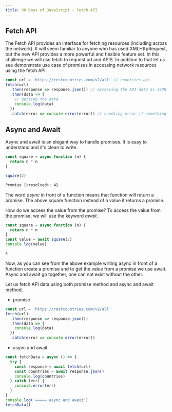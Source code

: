 ```yaml
---
title: 30 Days of JavaScript - Fetch API
---
```


  ## Fetch API

  The Fetch API provides an interface for fetching resources (including across the network). It will seem familiar to anyone who has used XMLHttpRequest, but the new API provides a more powerful and flexible feature set. In this challenge we will use fetch to request url and APIS. In addition to that let us see demonstrate use case of promises in accessing network resources using the fetch API.

  ```js
  const url = 'https://restcountries.com/v2/all' // countries api
  fetch(url)
    .then(response => response.json()) // accessing the API data as JSON
    .then(data => {
      // getting the data
      console.log(data)
    })
    .catch(error => console.error(error)) // handling error if something wrong happens
  ```

  ## Async and Await

  Async and await is an elegant way to handle promises. It is easy to understand and it's clean to write.

  ```js
  const square = async function (n) {
    return n * n
  }

  square(2)
  ```

  ```sh
  Promise {<resolved>: 4}
  ```

  The word _async_ in front of a function means that function will return a promise. The above square function instead of a value it returns a promise.

  How do we access the value from the promise? To access the value from the promise, we will use the keyword _await_.

  ```js
  const square = async function (n) {
    return n * n
  }
  const value = await square(2)
  console.log(value)
  ```

  ```sh
  4
  ```

  Now, as you can see from the above example writing async in front of a function create a promise and to get the value from a promise we use await. Async and await go together, one can not exist without the other.

  Let us fetch API data using both promise method and async and await method.

  - promise

  ```js
  const url = 'https://restcountries.com/v2/all'
  fetch(url)
    .then(response => response.json())
    .then(data => {
      console.log(data)
    })
    .catch(error => console.error(error))
  ```

  - async and await

  ```js
  const fetchData = async () => {
    try {
      const response = await fetch(url)
      const countries = await response.json()
      console.log(countries)
    } catch (err) {
      console.error(err)
    }
  }
  console.log('===== async and await')
  fetchData()
  ```